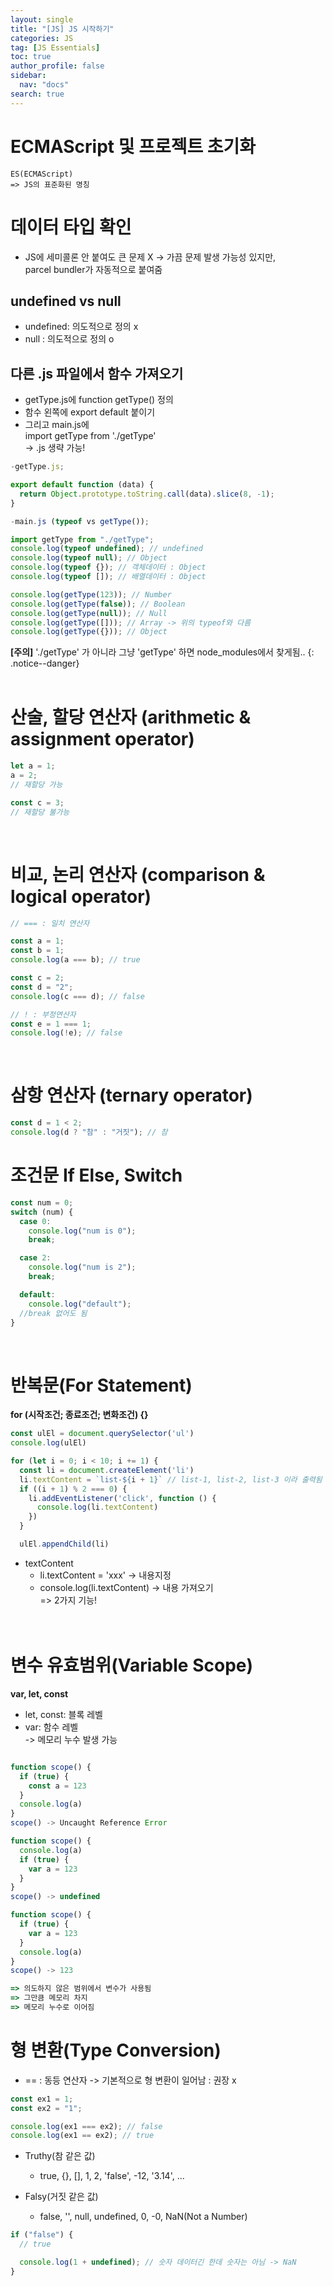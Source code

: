 ```yaml
---
layout: single
title: "[JS] JS 시작하기"
categories: JS
tag: [JS Essentials]
toc: true
author_profile: false
sidebar:
  nav: "docs"
search: true
---
```


# ECMAScript 및 프로젝트 초기화

```
ES(ECMAScript)
=> JS의 표준화된 명칭
```

# 데이터 타입 확인

- JS에 세미콜론 안 붙여도 큰 문제 X
  -> 가끔 문제 발생 가능성 있지만,  
  parcel bundler가 자동적으로 붙여줌

## undefined vs null

- undefined: 의도적으로 정의 x
- null : 의도적으로 정의 o

## 다른 .js 파일에서 함수 가져오기

- getType.js에 function getType() 정의
- 함수 왼쪽에 export default 붙이기
- 그리고 main.js에  
  import getType from './getType'  
  -> .js 생략 가능!

```js
-getType.js;

export default function (data) {
  return Object.prototype.toString.call(data).slice(8, -1);
}

-main.js (typeof vs getType());

import getType from "./getType";
console.log(typeof undefined); // undefined
console.log(typeof null); // Object
console.log(typeof {}); // 객체데이터 : Object
console.log(typeof []); // 배열데이터 : Object

console.log(getType(123)); // Number
console.log(getType(false)); // Boolean
console.log(getType(null)); // Null
console.log(getType([])); // Array -> 위의 typeof와 다름
console.log(getType({})); // Object
```

**[주의]** './getType' 가 아니라 그냥 'getType' 하면 node_modules에서 찾게됨..
{: .notice--danger}  
<br>

# 산술, 할당 연산자 (arithmetic & assignment operator)

```js
let a = 1;
a = 2;
// 재할당 가능

const c = 3;
// 재할당 불가능
```

<br>

# 비교, 논리 연산자 (comparison & logical operator)

```js
// === : 일치 연산자

const a = 1;
const b = 1;
console.log(a === b); // true

const c = 2;
const d = "2";
console.log(c === d); // false

// ! : 부정연산자
const e = 1 === 1;
console.log(!e); // false
```

<br>

# 삼항 연산자 (ternary operator)

```js
const d = 1 < 2;
console.log(d ? "참" : "거짓"); // 참
```

# 조건문 If Else, Switch

```js
const num = 0;
switch (num) {
  case 0:
    console.log("num is 0");
    break;

  case 2:
    console.log("num is 2");
    break;

  default:
    console.log("default");
  //break 없어도 됨
}
```

<br>

# 반복문(For Statement)

**for (시작조건; 종료조건; 변화조건) {}**

```js
const ulEl = document.querySelector('ul')
console.log(ulEl)

for (let i = 0; i < 10; i += 1) {
  const li = document.createElement('li')
  li.textContent = `list-${i + 1}` // list-1, list-2, list-3 이라 출력됨
  if ((i + 1) % 2 === 0) {
    li.addEventListener('click', function () {
      console.log(li.textContent)
    })
  }

  ulEl.appendChild(li)
```

- textContent
  - li.textContent = 'xxx' -> 내용지정
  - console.log(li.textContent) -> 내용 가져오기  
     => 2가지 기능!
    <br>  
    <br>

# 변수 유효범위(Variable Scope)

**var, let, const**

- let, const: 블록 레벨
- var: 함수 레벨  
  -> 메모리 누수 발생 가능

```js

function scope() {
  if (true) {
    const a = 123
  }
  console.log(a)
}
scope() -> Uncaught Reference Error

function scope() {
  console.log(a)
  if (true) {
    var a = 123
  }
}
scope() -> undefined

function scope() {
  if (true) {
    var a = 123
  }
  console.log(a)
}
scope() -> 123

=> 의도하지 않은 범위에서 변수가 사용됨
=> 그만큼 메모리 차지
=> 메모리 누수로 이어짐
```

# 형 변환(Type Conversion)

- == : 동등 연산자
  -> 기본적으로 형 변환이 일어남 : 권장 x

```js
const ex1 = 1;
const ex2 = "1";

console.log(ex1 === ex2); // false
console.log(ex1 == ex2); // true
```

- Truthy(참 같은 값)

  - true, {}, [], 1, 2, 'false', -12, '3.14', ...

- Falsy(거짓 같은 값)
  - false, '', null, undefined, 0, -0, NaN(Not a Number)

```js
if ("false") {
  // true

  console.log(1 + undefined); // 숫자 데이터긴 한데 숫자는 아님 -> NaN
}
```
